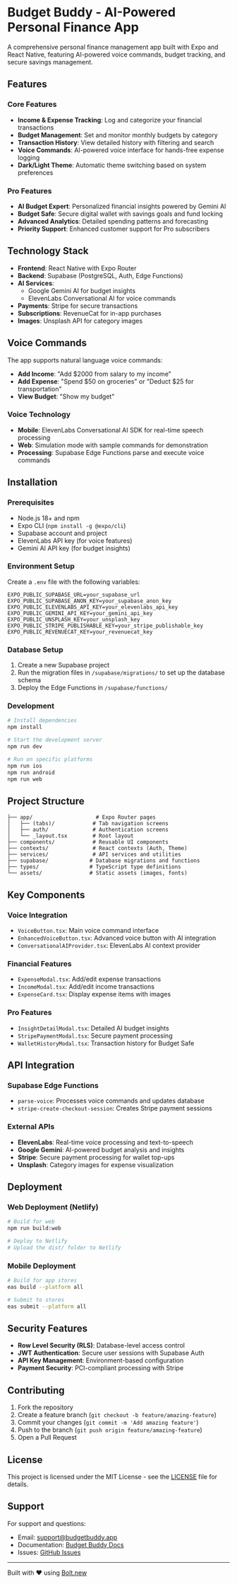 # Budget Buddy - AI-Powered Personal Finance App

A comprehensive personal finance management app built with Expo and React Native, featuring AI-powered voice commands, budget tracking, and secure savings management.

## Features

### Core Features
- **Income & Expense Tracking**: Log and categorize your financial transactions
- **Budget Management**: Set and monitor monthly budgets by category
- **Transaction History**: View detailed history with filtering and search
- **Voice Commands**: AI-powered voice interface for hands-free expense logging
- **Dark/Light Theme**: Automatic theme switching based on system preferences

### Pro Features
- **AI Budget Expert**: Personalized financial insights powered by Gemini AI
- **Budget Safe**: Secure digital wallet with savings goals and fund locking
- **Advanced Analytics**: Detailed spending patterns and forecasting
- **Priority Support**: Enhanced customer support for Pro subscribers

## Technology Stack

- **Frontend**: React Native with Expo Router
- **Backend**: Supabase (PostgreSQL, Auth, Edge Functions)
- **AI Services**: 
  - Google Gemini AI for budget insights
  - ElevenLabs Conversational AI for voice commands
- **Payments**: Stripe for secure transactions
- **Subscriptions**: RevenueCat for in-app purchases
- **Images**: Unsplash API for category images

## Voice Commands

The app supports natural language voice commands:

- **Add Income**: "Add $2000 from salary to my income"
- **Add Expense**: "Spend $50 on groceries" or "Deduct $25 for transportation"
- **View Budget**: "Show my budget"

### Voice Technology

- **Mobile**: ElevenLabs Conversational AI SDK for real-time speech processing
- **Web**: Simulation mode with sample commands for demonstration
- **Processing**: Supabase Edge Functions parse and execute voice commands

## Installation

### Prerequisites

- Node.js 18+ and npm
- Expo CLI (`npm install -g @expo/cli`)
- Supabase account and project
- ElevenLabs API key (for voice features)
- Gemini AI API key (for budget insights)

### Environment Setup

Create a `.env` file with the following variables:

```env
EXPO_PUBLIC_SUPABASE_URL=your_supabase_url
EXPO_PUBLIC_SUPABASE_ANON_KEY=your_supabase_anon_key
EXPO_PUBLIC_ELEVENLABS_API_KEY=your_elevenlabs_api_key
EXPO_PUBLIC_GEMINI_API_KEY=your_gemini_api_key
EXPO_PUBLIC_UNSPLASH_KEY=your_unsplash_key
EXPO_PUBLIC_STRIPE_PUBLISHABLE_KEY=your_stripe_publishable_key
EXPO_PUBLIC_REVENUECAT_KEY=your_revenuecat_key
```

### Database Setup

1. Create a new Supabase project
2. Run the migration files in `/supabase/migrations/` to set up the database schema
3. Deploy the Edge Functions in `/supabase/functions/`

### Development

```bash
# Install dependencies
npm install

# Start the development server
npm run dev

# Run on specific platforms
npm run ios
npm run android
npm run web
```

## Project Structure

```
├── app/                    # Expo Router pages
│   ├── (tabs)/            # Tab navigation screens
│   ├── auth/              # Authentication screens
│   └── _layout.tsx        # Root layout
├── components/            # Reusable UI components
├── contexts/              # React contexts (Auth, Theme)
├── services/              # API services and utilities
├── supabase/             # Database migrations and functions
├── types/                # TypeScript type definitions
└── assets/               # Static assets (images, fonts)
```

## Key Components

### Voice Integration
- `VoiceButton.tsx`: Main voice command interface
- `EnhancedVoiceButton.tsx`: Advanced voice button with AI integration
- `ConversationalAIProvider.tsx`: ElevenLabs AI context provider

### Financial Features
- `ExpenseModal.tsx`: Add/edit expense transactions
- `IncomeModal.tsx`: Add/edit income transactions
- `ExpenseCard.tsx`: Display expense items with images

### Pro Features
- `InsightDetailModal.tsx`: Detailed AI budget insights
- `StripePaymentModal.tsx`: Secure payment processing
- `WalletHistoryModal.tsx`: Transaction history for Budget Safe

## API Integration

### Supabase Edge Functions

- `parse-voice`: Processes voice commands and updates database
- `stripe-create-checkout-session`: Creates Stripe payment sessions

### External APIs

- **ElevenLabs**: Real-time voice processing and text-to-speech
- **Google Gemini**: AI-powered budget analysis and insights
- **Stripe**: Secure payment processing for wallet top-ups
- **Unsplash**: Category images for expense visualization

## Deployment

### Web Deployment (Netlify)
```bash
# Build for web
npm run build:web

# Deploy to Netlify
# Upload the dist/ folder to Netlify
```

### Mobile Deployment
```bash
# Build for app stores
eas build --platform all

# Submit to stores
eas submit --platform all
```

## Security Features

- **Row Level Security (RLS)**: Database-level access control
- **JWT Authentication**: Secure user sessions with Supabase Auth
- **API Key Management**: Environment-based configuration
- **Payment Security**: PCI-compliant processing with Stripe

## Contributing

1. Fork the repository
2. Create a feature branch (`git checkout -b feature/amazing-feature`)
3. Commit your changes (`git commit -m 'Add amazing feature'`)
4. Push to the branch (`git push origin feature/amazing-feature`)
5. Open a Pull Request

## License

This project is licensed under the MIT License - see the [LICENSE](LICENSE) file for details.

## Support

For support and questions:
- Email: support@budgetbuddy.app
- Documentation: [Budget Buddy Docs](https://docs.budgetbuddy.app)
- Issues: [GitHub Issues](https://github.com/your-repo/budget-buddy/issues)

---

Built with ❤️ using [Bolt.new](https://bolt.new)